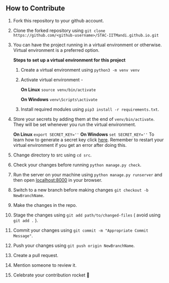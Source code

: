 ## How to Contribute

1.  Fork this repository to your github account.
2.  Clone the forked repository using `git clone https://github.com/<github-username>/STAC-IITMandi.github.io.git`

3.  You can have the project running in a virtual environment or otherwise. Virtual environment is a preferred option.

    **Steps to set up a virtual environment for this project**

    1. Create a virtual environment using `python3 -m venv venv`
    2. Activate virtual environment -

        **On Linux** `source venv/bin/activate`

        **On Windows** `venv\Scripts\activate`

    3. Install required modules using `pip3 install -r requirements.txt`.

4.  Store your secrets by adding them at the end of `venv/bin/activate`. They will be set whenever you run the virtual environment.

    **On Linux** `export SECRET_KEY=''`
    **On Windows** `set SECRET_KEY=''`
    To learn how to generate a secret key click [here](https://stackoverflow.com/a/16630719/12350727).
    Remember to restart your virtual environment if you get an error after doing this.

5.  Change directory to src using `cd src`.
6.  Check your changes before running `python manage.py check`.
7.  Run the server on your machine using `python manage.py runserver` and then open [localhost:8000](http://localhost:8000) in your browser.
8.  Switch to a new branch before making changes `git checkout -b NewBranchName`.
9.  Make the changes in the repo.
10. Stage the changes using `git add path/to/changed-files` ( avoid using `git add .` ).
11. Commit your changes using `git commit -m "Appropriate Commit Message"`.
12. Push your changes using `git push origin NewBranchName`.
13. Create a pull request.
14. Mention someone to review it.
15. Celebrate your contribution rocket :rocket:
